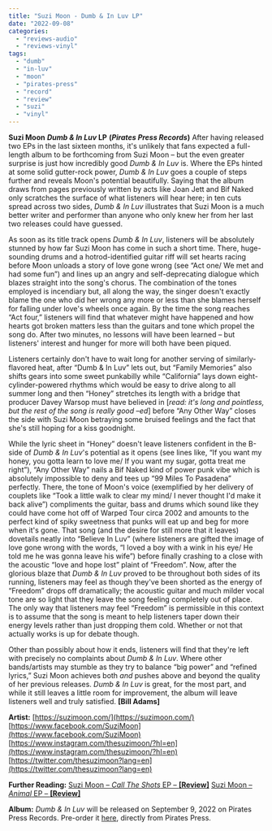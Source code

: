 ```yaml
---
title: "Suzi Moon - Dumb & In Luv LP"
date: "2022-09-08"
categories: 
  - "reviews-audio"
  - "reviews-vinyl"
tags: 
  - "dumb"
  - "in-luv"
  - "moon"
  - "pirates-press"
  - "record"
  - "review"
  - "suzi"
  - "vinyl"
---
```


**Suzi Moon** **_Dumb & In Luv_ LP** **(_Pirates Press Records_)** After having released two EPs in the last sixteen months, it's unlikely that fans expected a full-length album to be forthcoming from Suzi Moon – but the even greater surprise is just how incredibly good _Dumb & In Luv_ is. Where the EPs hinted at some solid gutter-rock power, _Dumb & In Luv_ goes a couple of steps further and reveals Moon's potential beautifully. Saying that the album draws from pages previously written by acts like Joan Jett and Bif Naked only scratches the surface of what listeners will hear here; in ten cuts spread across two sides, _Dumb & In Luv_ illustrates that Suzi Moon is a much better writer and performer than anyone who only knew her from her last two releases could have guessed.

As soon as its title track opens _Dumb & In Luv_, listeners will be absolutely stunned by how far Suzi Moon has come in such a short time. There, huge-sounding drums and a hotrod-identified guitar riff will set hearts racing before Moon unloads a story of love gone wrong (see “Act one/ We met and had some fun”) and lines up an angry and self-deprecating dialogue which blazes straight into the song's chorus. The combination of the tones employed is incendiary but, all along the way, the singer doesn't exactly blame the one who did her wrong any more or less than she blames herself for falling under love's wheels once again. By the time the song reaches “Act four,” listeners will find that whatever might have happened and how hearts got broken matters less than the guitars and tone which propel the song do. After two minutes, no lessons will have been learned – but listeners' interest and hunger for more will both have been piqued.

Listeners certainly don't have to wait long for another serving of similarly-flavored heat, after “Dumb & In Luv” lets out, but “Family Memories” also shifts gears into some sweet punkabilly while “California” lays down eight-cylinder-powered rhythms which would be easy to drive along to all summer long and then “Honey” stretches its length with a bridge that producer Davey Warsop must have believed in \[_read: it's long and pointless, but the rest of the song is really good –ed_\] before “Any Other Way” closes the side with Suzi Moon betraying some bruised feelings and the fact that she's still hoping for a kiss goodnight.

While the lyric sheet in “Honey” doesn't leave listeners confident in the B-side of _Dumb & In Luv_'s potential as it opens (see lines like, “If you want my honey, you gotta learn to love me/ If you want my sugar, gotta treat me right”), “Any Other Way” nails a Bif Naked kind of power punk vibe which is absolutely impossible to deny and tees up “99 Miles To Pasadena” perfectly. There, the tone of Moon's voice (exemplified by her delivery of couplets like “Took a little walk to clear my mind/ I never thought I'd make it back alive”) compliments the guitar, bass and drums which sound like they could have come hot off of Warped Tour circa 2002 and amounts to the perfect kind of spiky sweetness that punks will eat up and beg for more when it's gone. That song (and the desire for still more that it leaves) dovetails neatly into “Believe In Luv” (where listeners are gifted the image of love gone wrong with the words, “I loved a boy with a wink in his eye/ He told me he was gonna leave his wife”) before finally crashing to a close with the acoustic “love and hope lost” plaint of “Freedom”. Now, after the glorious blaze that _Dumb & In Luv_ proved to be throughout both sides of its running, listeners may feel as though they've been shorted as the energy of “Freedom” drops off dramatically; the acoustic guitar and much milder vocal tone are so light that they leave the song feeling completely out of place. The only way that listeners may feel “Freedom” is permissible in this context is to assume that the song is meant to help listeners taper down their energy levels rather than just dropping them cold. Whether or not that actually works is up for debate though.

Other than possibly about how it ends, listeners will find that they're left with precisely no complaints about _Dumb & In Luv_. Where other bands/artists may stumble as they try to balance “big power” and “refined lyrics,” Suzi Moon achieves both _and_ pushes above and beyond the quality of her previous releases. _Dumb & In Luv_ is great, for the most part, and while it still leaves a little room for improvement, the album will leave listeners well and truly satisfied. **\[Bill Adams\]**

**Artist:** [https://suzimoon.com/](https://suzimoon.com/) [https://www.facebook.com/SuziMoon](https://www.facebook.com/SuziMoon) [https://www.instagram.com/thesuzimoon/?hl=en](https://www.instagram.com/thesuzimoon/?hl=en) [https://twitter.com/thesuzimoon?lang=en](https://twitter.com/thesuzimoon?lang=en)

**Further Reading:** [Suzi Moon – _Call The Shots_ EP – **\[Review\]**](https://groundcontrolmag.com/vinyl-vlog-500/) [Suzi Moon – _Animal_ EP – **\[Review\]**](https://groundcontrolmag.com/vinyl-vlog-551/)

**Album:** _Dumb & In Luv_ will be released on September 9, 2022 on Pirates Press Records. Pre-order it [here](https://shop.piratespressrecords.com/products/suzi-moon-dumb-in-luv), directly from Pirates Press.
